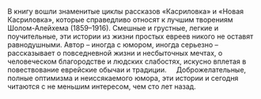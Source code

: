 <!--2017-01-02 07:44:13-->
В книгу вошли знаменитые циклы рассказов «Касриловка» и «Новая Касриловка», которые справедливо относят к лучшим творениям Шолом-Алейхема (1859–1916). Смешные и грустные, легкие и поучительные, эти истории из жизни простых евреев никого не оставят равнодушными. Автор – иногда с юмором, иногда серьезно – рассказывает о повседневной жизни и несбыточных мечтах, о человеческом благородстве и людских слабостях, искусно вплетая в повествование еврейские обычаи и традиции. 
       Доброжелательные, полные оптимизма и неиссякаемого юмора, эти истории и сегодня читаются с не меньшим интересом, чем сто лет назад.
